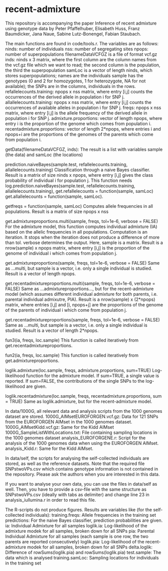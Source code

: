 # recent-admixture
This repository is accompanying the paper
Inference of recent admixture using genotype data by Peter Pfaffelhuber, Elisabeth Huss, Franz Baumdicker, Jana Naue, Sabine Lutz-Bonengel, Fabian Staubach.

The main functions are found in code/tools.r. The variables are as follows:
ninds: number of individuals
nss: number of segregating sites
npops: number of superpopulations
filenameDataVCFGZ is a file of format vcf.gz
inds: ninds x 3 matrix, where the first column are the column names from the vcf.gz file which we want to read; the second column is the population, the third the superpopulation
samLoc is a vector of length ninds, which stores superpopulations; names are the individuals
sample has the genotypes (0 and 2 for homozygotes, 1 for heterozygote, NA for not available); the SNPs are in the columns, individuals in the rows.
refallelecounts.training: npops x nss matrix, where entry [i,j] counts the occurrences of the derived allele in population i for SNP j.
allallelecounts.training: npops x nss matrix, where entry [i,j] counts the occurrences of available alleles in population i for SNP j.
freqs: npops x nss matrix, where entry [i,j] is the allele frequency of the derived allele in population i for SNP j.
admixture.proportions: vector of length npops, where entry i is the proportion of the genome which comes from population i. 
recentadmixture.proportions: vector of length 2*npops, where entries i and npops+i are the proportions of the genomes of the parents which come from population i. 


getData(filenameDataVCFGZ, inds):
The result is a list with variables sample (the data) and samLoc (the locations)

prediction.naiveBayes(sample.test, refallelecounts.training, allallelecounts.training) 
Classification through a naive Bayes classifier. Result is a matrix of size ninds x npops, where entry [i,j] gives the class probability of individual i for population j. This function needs
log.prediction.naiveBayes(sample.test, refallelecounts.training, allallelecounts.training),
get.refallelecounts = function(sample, samLoc)
get.allallelecounts = function(sample, samLoc).


getfreqs = function(sample, samLoc)
Computes allele frequencies in all populations. Result is a matrix of size npops x nss

get.admixtureproportions.multi(sample, freqs, tol=1e-6, verbose = FALSE) 
For the admixture model, this function computes individual admixture (IA) based on the allelic frequencies in all populations. Computation is an iteration. It stops when the iteration does not produce a difference of more than tol. verbose determines the output. Here, sample is a matrix. Result is a nrow(sample) x npops matrix, where entry [i,j] is the proportion of the genome of individual i which comes from population j.

get.admixtureproportions(sample, freqs, tol=1e-6, verbose = FALSE)
Same as ...multi, but sample is a vector, i.e. only a single individual is studied. Result is a vector of length npops.

get.recentadmixtureproportions.multi(sample, freqs, tol=1e-6, verbose = FALSE)
Same as ...admixtureproportions..., but for the recent-admixture model (which assumes different individual admixture for both parents, i.e. parental individual admixutre, PIA). Result is a nrow(sample) x (2*npops) matrix, where entries [i,j] and [i, npops+j] are the proportions of the genome of the parents of individual i which come from population j.

get.recentadmixtureproportions(sample, freqs, tol=1e-6, verbose = FALSE)
Same as ...multi, but sample is a vector, i.e. only a single individual is studied. Result is a vector of length 2*npops.

fun3(ia, freqs, loc.sample)
This function is called iteratively from get.recentadmixtureproportions.

fun2(ia, freqs, loc.sample) 
This function is called iteratively from get.admixtureproportions.

loglik.admixture(loc.sample, freqs, admixture.proportions, sum=TRUE)
Log-likelihood function for the admixture model. If sum=TRUE, a single value is reported. If sum=FALSE, the contributions of the single SNPs to the log-likelihood are given. 

loglik.recentadmixture(loc.sample, freqs, recentadmixture.proportions, sum = TRUE) 
Same as loglik.admixture, but for the recent-admixture model.

In data/1000G, all relevant data and analysis scripts from the 1000 genomes dataset are stored.
1000G_AIMsetEUROFORGEN.vcf.gz: Data for 121 SNPs from the EUROFORGEN AIMset in the 1000 genomes dataset. 
1000G_AIMsetKidd.vcf.gz: Same for the Kidd AIMset
1000G_SampleListWithLocations.txt: File containing sampling locations in the 1000 genomes dataset
analysis_EUROFORGENE.r: Script for the analysis of the 1000 genomes data when using the EUROFORGEN AIMset.
analysis_Kidd.r: Same for the Kidd AIMset.

In data/self, the scripts for analysing the self-collected individuals are stored, as well as the reference datasets.
Note that the required file SNPstwoVPs.csv which contains genotype information is not contained in the repository. Please ask the authors when you are interested in this data.

If you want to analyse your own data, you can use the files in data/self as well. Then, you have to provide a csv-file with the same structure as SNPstwoVPs.csv (ideally with tabs as delimiter) and change line 23 in analysis_iullumina.r in order to read this file.

The R-scripts do not produce figures. Results are variables like (for the self-collected individuals):
training.freqs: Allele frequencies in the training set
predictions: For the naive Bayes classifier, prediction probabilities are given.
ia: Individual Admixture for all samples
loglik.ia: Log-likelihood of the admixture modek for all samples, broken down for all SNPs
pia: Parental Individual Admixture for all samples (each sample is one row, the two parents are reported consecutively)
loglik.pia: Log-likelihood of the recent-admixture modek for all samples, broken down for all SNPs
delta.loglik: Difference of rowSums(loglik.pia) and rowSums(loglik.pia)
test.sample: The data which is analysed
training.samLoc: Sampling locations for individuals in the training set


